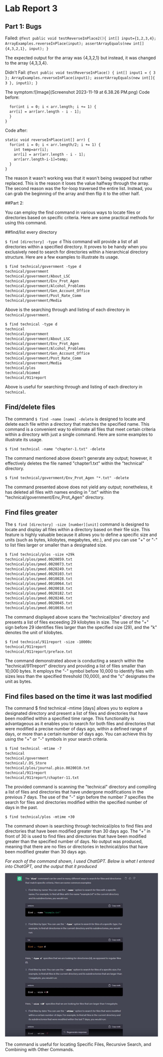 # Lab Report 3

## Part 1: Bugs

Failed: `@Test
public void testReverseInPlace2(){
  int[] input={1,2,3,4};
  ArrayExamples.reverseInPlace(input);
  assertArrayEquals(new int[]{4,3,2,1}, input);
}
`

The expected output for the array was {4,3,2,1} but instead, it was changed to the array {4,3,3,4}.

Didn't Fail: `@Test
public void testReverseInPlace() {
  int[] input1 = { 3 };
  ArrayExamples.reverseInPlace(input1);
  assertArrayEquals(new int[]{ 3 }, input1);
}
`

The symptom:![Image](Screenshot 2023-11-19 at 6.38.26 PM.png)
Code before:

```static void reverseInPlace(int[] arr) {
  for(int i = 0; i < arr.length; i += 1) {
  arr[i] = arr[arr.length - i - 1];
  }
}
```
Code after: 

```
static void reverseInPlace(int[] arr) {
  for(int i = 0; i < arr.length/2; i += 1) {
    int temp=arr[i];
    arr[i] = arr[arr.length - i - 1];
    arr[arr.length-i-1]=temp;
  }
}
```

The reason it wasn't working was that it wasn't being swapped but rather replaced. This is the reason it loses the value halfway through the array. The second reason was the for-loop traversed the entire list. Instead, you can grab the beginning of the array and then flip it to the other half.

##Part 2:

You can employ the find command in various ways to locate files or directories based on specific criteria. Here are some practical methods for using this command.


##find/list every directory

`$ find [directory] -type d`
This command will provide a list of all directories within a specified directory. It proves to be handy when you exclusively need to search for directories within a hierarchical directory structure. Here are a few examples to illustrate its usage.


```
$ find technical/government -type d
technical/government
technical/government/About_LSC
technical/government/Env_Prot_Agen
technical/government/Alcohol_Problems
technical/government/Gen_Account_Office
technical/government/Post_Rate_Comm
technical/government/Media
```



Above is the searching through and listing of each directory in `technical/government`.



```
$ find technical -type d
technical
technical/government
technical/government/About_LSC
technical/government/Env_Prot_Agen
technical/government/Alcohol_Problems
technical/government/Gen_Account_Office
technical/government/Post_Rate_Comm
technical/government/Media
technical/plos
technical/biomed
technical/911report
```



Above is useful for searching through and listing of each directory in `technical`. 


## Find/delete files
The command `$ find -name [name] -delete` is designed to locate and delete each file within a directory that matches the specified name. This command is a convenient way to eliminate all files that meet certain criteria within a directory with just a single command. Here are some examples to illustrate its usage.

```
$ find technical -name "chapter-1.txt" -delete
```


The command mentioned above doesn't generate any output; however, it effectively deletes the file named "chapter1.txt" within the "technical" directory.



```
$ find technical/government/Env_Prot_Agen "*.txt" -delete
```



The command presented above does not yield any output; nonetheless, it has deleted all files with names ending in ".txt" within the "technical/government/Env_Prot_Agen" directory.


## Find files greater

The `$ find [directory] -size [number][unit]` command is designed to locate and display all files within a directory based on their file size. This feature is highly valuable because it allows you to define a specific size and units (such as bytes, kilobytes, megabytes, etc.), and you can use "+" or "-" to list files larger or smaller than a designated size.



```
$ find technical/plos -size +29k
technical/plos/pmed.0020059.txt
technical/plos/pmed.0020073.txt
technical/plos/pmed.0020249.txt
technical/plos/pmed.0020103.txt
technical/plos/pmed.0010028.txt
technical/plos/pmed.0010064.txt
technical/plos/pmed.0020018.txt
technical/plos/pmed.0020182.txt
technical/plos/pmed.0020246.txt
technical/plos/pmed.0020045.txt
technical/plos/pmed.0010036.txt
```



The command displayed above scans the "technical/plos" directory and presents a list of files exceeding 29 kilobytes in size. The use of the "+" sign before 29 identifies files larger than the specified size (29), and the "k" denotes the unit of kilobytes.



```
$ find technical/911report -size -10000c
technical/911report
technical/911report/preface.txt
```


The command demonstrated above is conducting a search within the "technical/911report" directory and providing a list of files smaller than 10,000 bytes. It employs the "-" symbol before 10,000 to identify files with sizes less than the specified threshold (10,000), and the "c" designates the unit as bytes.


## Find files based on the time it was last modified

The command $ find technical -mtime [days] allows you to explore a designated directory and present a list of files and directories that have been modified within a specified time range. This functionality is advantageous as it enables you to search for both files and directories that were modified a precise number of days ago, within a defined range of days, or more than a certain number of days ago. You can achieve this by using the "+" or "-" symbols in your search criteria.


```
$ find technical -mtime -7
technical
technical/government
technical/.DS_Store
technical/plos/journal.pbio.0020010.txt
technical/911report
technical/911report/chapter-11.txt
```


The provided command is scanning the "technical" directory and compiling a list of files and directories that have undergone modifications in the previous 7 days. The use of the "-" sign before the number 7 specifies the search for files and directories modified within the specified number of days in the past.



```
$ find technical/plos -mtime +30
```




The command shown is searching through technical/plos to find files and directories that
have been modified greater than 30 days ago. The “+” in front of 30 is used to find files and
directories that have been modified greater than the specified number of days. No output was
produced, meaning that there are no files or directories in technical/plos that have been modified greater than 30 days ago.

*For each of the command shown, I used ChatGPT. Below is what I entered into ChatGPT, and the output that it produced*


![Image](6AB3BB96-9E25-4414-A07C-C26832A273FF.jpeg)

The command is useful for locating Specific Files, Recursive Search, and Combining with Other Commands.
